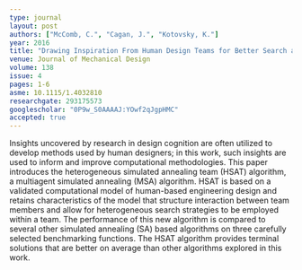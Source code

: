 ```yaml
---
type: journal
layout: post
authors: ["McComb, C.", "Cagan, J.", "Kotovsky, K."]
year: 2016
title: "Drawing Inspiration From Human Design Teams for Better Search and Optimization: The Heterogeneous Simulated Annealing Teams Algorithm"
venue: Journal of Mechanical Design
volume: 138
issue: 4
pages: 1-6
asme: 10.1115/1.4032810
researchgate: 293175573
googlescholar: "0P9w_S0AAAAJ:YOwf2qJgpHMC"
accepted: true
---
```

Insights uncovered by research in design cognition are often utilized to develop methods used by human designers; in this work, such insights are used to inform and improve computational methodologies. This paper introduces the heterogeneous simulated annealing team (HSAT) algorithm, a multiagent simulated annealing (MSA) algorithm. HSAT is based on a validated computational model of human-based engineering design and retains characteristics of the model that structure interaction between team members and allow for heterogeneous search strategies to be employed within a team. The performance of this new algorithm is compared to several other simulated annealing (SA) based algorithms on three carefully selected benchmarking functions. The HSAT algorithm provides terminal solutions that are better on average than other algorithms explored in this work.
